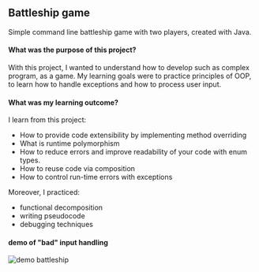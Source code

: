 ## Battleship game
Simple command line battleship game with two players, created with Java.

#### What was the purpose of this project?
With this project, I wanted to understand how to develop such as complex program, as a game.
My learning goals were to practice principles of OOP, to learn how to handle exceptions and how to process user input.

#### What was my learning outcome? 
I learn from this project: 
* How to provide code extensibility by implementing method overriding 
* What is runtime polymorphism
* How to reduce errors and improve readability of your code with enum types.
* How to reuse code via composition
* How to control run-time errors with exceptions

Moreover, I practiced:
* functional decomposition 
* writing pseudocode
* debugging techniques 

#### demo of "bad" input handling 
![demo battleship](https://user-images.githubusercontent.com/94113384/233617032-abc5d07d-382a-4213-b57d-4b48ea41fdc8.gif)
